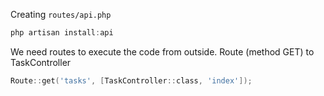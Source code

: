 Creating `routes/api.php`
```powershell
php artisan install:api
```

We need routes to execute the code from outside. Route (method GET) to TaskController
```powershell
Route::get('tasks', [TaskController::class, 'index']);
```

